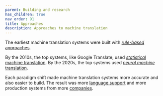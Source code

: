 ```yaml
---
parent: Building and research
has_children: true
nav_order: 91
title: Approaches
description: Approaches to machine translation
---
```


The earliest machine translation systems were built with [*rule-based* approaches](rule-based-machine-translation.md).

By the 2010s, the top systems, like Google Translate, used [*statistical* machine translation](statistical-machine-translation.md).  By the 2020s, the top systems used [*neural machine* translation](neural-machine-translation.md).

Each paradigm shift made machine translation systems more accurate and also easier to build.  The result was more [language support](/languages/languages.md) and more production systems from more [companies](/../industry/companies.md).
